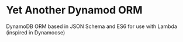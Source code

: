 # Yet Another Dynamod ORM

DynamoDB ORM based in JSON Schema and ES6 for use with Lambda (inspired in Dynamoose)
